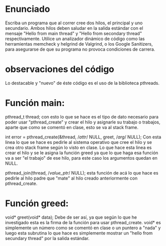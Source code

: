 # Enunciado 
 Escriba un programa que al correr cree dos hilos, el principal y uno secundario. Ambos hilos deben saludar en la salida estándar con el mensaje "Hello from main thread" y "Hello from secondary thread" respectivamente. Utilice un analizador dinámico de código como las herramientas memcheck y helgrind de Valgrind, o los Google Sanitizers, para asegurarse de que su programa no provoca condiciones de carrera.
# observaciones del código
Lo destacable y "nuevo" de éste código es el uso de la biblioteca pthreads.

# Función main:

pthread_t thread; con esto lo que se hace es el tipo de dato necesario para poder usar "pthread_create" y crear el hilo y asignarle su trabajo o trabajos, aparte que como se comentó en clase, esto se va al stack frame.

int error = pthread_create(&thread, /*attr*/ NULL, greet, /*arg*/ NULL);
Con esta linea lo que se hace es pedirle al sistema operativo que cree el hilo y se crea otro stack frame según lo visto en clase. Lo que hace esta linea es crear el hilo y se le asigna la función greed ya que lo que haga esa función va a ser "el trabajo" de ese hilo, para este caso los argumentos quedan en NULL.

pthread_join(thread, /*value_ptr*/ NULL); esta función de acá lo que hace es pedirle al hilo padre que "mate" al hilo creado anteriormente con pthread_create.

# Función greed:
void* greet(void* data);
Debe de ser así, ya que según lo que he investigado esta es la firma de la función para usar pthread_create.
void* es simplemente un número como se comentó en clase o un puntero a "nada"
y luego esta subrutina lo que hace es simplemente mostrar un "hello from secundary thread" por la salida estándar.
